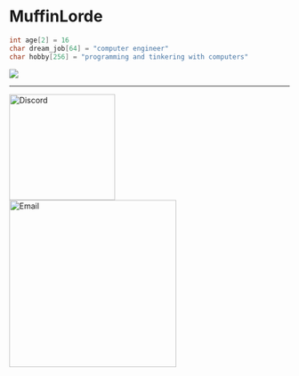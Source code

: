 # MuffinLorde
```c
int age[2] = 16
char dream_job[64] = "computer engineer"
char hobby[256] = "programming and tinkering with computers"
```

<img  src = "https://skillicons.dev/icons?i=python,c,go,git,github,vscode&theme=dark"><br>


---

<img align="left" width=190px alt="Discord" style="padding-right:10px;" src="https://img.shields.io/badge/MuffinLord3-Discord?style=for-the-badge&logo=Discord&logoColor=white&color=black"/>
<img align="left" width=300px alt="Email" style="padding-right:10px;" src="https://img.shields.io/badge/lordemuffin%40gmail.com-Gmail?style=for-the-badge&logo=Gmail&logoColor=white&color=black"/>
